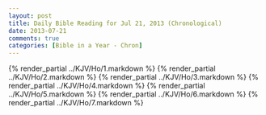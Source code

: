 ```yaml
---
layout: post
title: Daily Bible Reading for Jul 21, 2013 (Chronological)
date: 2013-07-21
comments: true
categories: [Bible in a Year - Chron]
---
```

{% render_partial ../KJV/Ho/1.markdown %}
{% render_partial ../KJV/Ho/2.markdown %}
{% render_partial ../KJV/Ho/3.markdown %}
{% render_partial ../KJV/Ho/4.markdown %}
{% render_partial ../KJV/Ho/5.markdown %}
{% render_partial ../KJV/Ho/6.markdown %}
{% render_partial ../KJV/Ho/7.markdown %}
